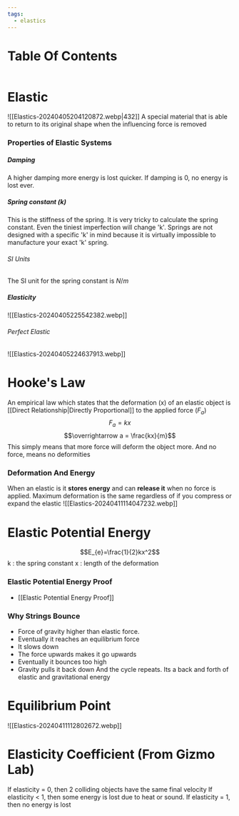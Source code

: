 ```yaml
---
tags:
  - elastics
---
```

# Table Of Contents
```table-of-contents
```
# Elastic
![[Elastics-20240405204120872.webp|432]]
A special material that is able to return to its original shape when the influencing force is removed
### Properties of Elastic Systems
##### Damping
A higher damping more energy is lost quicker.
If damping is 0, no energy is lost ever.
##### Spring constant (k)
This is the stiffness of the spring.
It is very tricky to calculate the spring constant. Even the tiniest imperfection will change 'k'.
Springs are not designed with a specific 'k' in mind because it is virtually impossible to manufacture your exact 'k' spring.
###### SI Units
The SI unit for the spring constant is $N/m$
##### Elasticity
![[Elastics-20240405225542382.webp]]
###### Perfect Elastic
![[Elastics-20240405224637913.webp]]

# Hooke's Law
An empirical law which states that the deformation (x) of an elastic object is [[Direct Relationship|Directly Proportional]] to the applied force ($F_{a}$)
$$F_{a}=kx$$
$$\overrightarrow a = \frac{kx}{m}$$
This simply means that more force will deform the object more. And no force, means no deformities
### Deformation And Energy
When an elastic is it **stores energy** and can **release it** when no force is applied.
Maximum deformation is the same regardless of if you compress or expand the elastic
![[Elastics-20240411114047232.webp]]
# Elastic Potential Energy
$$E_{e}=\frac{1}{2}kx^2$$
k : the spring constant
x : length of the deformation
### Elastic Potential Energy Proof
- [[Elastic Potential Energy Proof]]
### Why Strings Bounce
- Force of gravity higher than elastic force.
- Eventually it reaches an equilibrium force
- It slows down
- The force upwards makes it go upwards
- Eventually it bounces too high
- Gravity pulls it back down
And the cycle repeats. Its a back and forth of elastic and gravitational energy

# Equilibrium Point
![[Elastics-20240411112802672.webp]]
# Elasticity Coefficient (From Gizmo Lab)
If elasticity = 0, then 2 colliding objects have the same final velocity
If elasticity < 1, then some energy is lost due to heat or sound.
If elasticity = 1, then no energy is lost